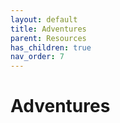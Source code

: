 ```yaml
---
layout: default
title: Adventures
parent: Resources
has_children: true
nav_order: 7
---
```


# Adventures
